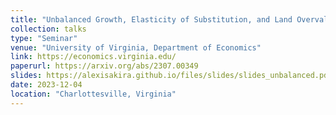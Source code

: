 ```yaml
---
title: "Unbalanced Growth, Elasticity of Substitution, and Land Overvaluation"
collection: talks
type: "Seminar"
venue: "University of Virginia, Department of Economics"
link: https://economics.virginia.edu/
paperurl: https://arxiv.org/abs/2307.00349
slides: https://alexisakira.github.io/files/slides/slides_unbalanced.pdf
date: 2023-12-04
location: "Charlottesville, Virginia"
---
```

